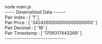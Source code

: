 <div id="termynal" data-termynal>
  <span data-ty="input"><span class="file-path"></span>node main.js</span>
  <br>
  <span data-ty>----- Deserialized Data ------
    <br> Pair index :  [ '1' ]
    <br> Pair Price :  [ '3424260000000000000000' ]
    <br> Pair Decimal :  [ '18' ]
    <br> Pair Timestamp :  [ '1709317443269' ]
    <br> ------------------------------
  </span>
</div>
